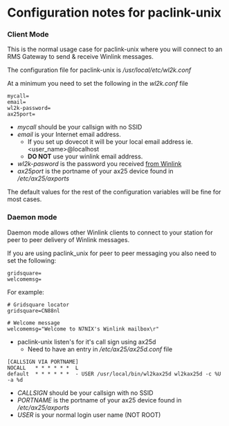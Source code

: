 # Configuration notes for paclink-unix

### Client Mode

This is the normal usage case for paclink-unix where you will connect
to an RMS Gateway to send & receive Winlink messages.

The configuration file for paclink-unix is _/usr/local/etc/wl2k.conf_

At a minimum you need to set the following in the _wl2k.conf_ file
```
mycall=
email=
wl2k-password=
ax25port=
```

* _mycall_ should be your callsign with no SSID
* _email_ is your Internet email address.
  * If you set up dovecot it will be your local email address ie. <user_name>@localhost
  * **DO NOT** use your winlink email address.
* _wl2k-pasword_ is the password you received [from Winlink](https://www.winlink.org/tags/password)
* _ax25port_ is the portname of your ax25 device found in _/etc/ax25/axports_

The default values for the rest of the configuration variables will be
fine for most cases.

### Daemon mode

Daemon mode allows other Winlink clients to connect to your station
for peer to peer delivery of Winlink messages.

If you are using paclink_unix for peer to peer messaging you also need
to set the following:
```
gridsquare=
welcomemsg=
```

For example:
```
# Gridsquare locator
gridsquare=CN88nl

# Welcome message
welcomemsg="Welcome to N7NIX's Winlink mailbox\r"
```
* paclink-unix listen's for it's call sign using ax25d
  * Need to have an entry in _/etc/ax25/ax25d.conf_ file

```
[CALLSIGN VIA PORTNAME]
NOCALL   * * * * * *  L
default  * * * * * *  - USER /usr/local/bin/wl2kax25d wl2kax25d -c %U -a %d
```

* _CALLSIGN_ should be your callsign with no SSID
* _PORTNAME_ is the portname of your ax25 device found in _/etc/ax25/axports_
* _USER_ is your normal login user name (NOT ROOT)
